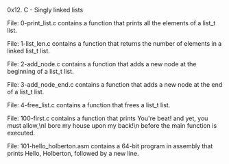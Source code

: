 0x12. C - Singly linked lists

File: 0-print_list.c contains a function that prints all the elements of a list_t list.

File: 1-list_len.c contains a function that returns the number of elements in a linked list_t list.

File: 2-add_node.c contains a function that adds a new node at the beginning of a list_t list.

File: 3-add_node_end.c contains a function that adds a new node at the end of a list_t list.

File: 4-free_list.c contains a function that frees a list_t list.

File: 100-first.c contains a function that prints You're beat! and yet, you must allow,\nI bore my house upon my back!\n before the main function is executed.

File: 101-hello_holberton.asm contains a 64-bit program in assembly that prints Hello, Holberton, followed by a new line.

